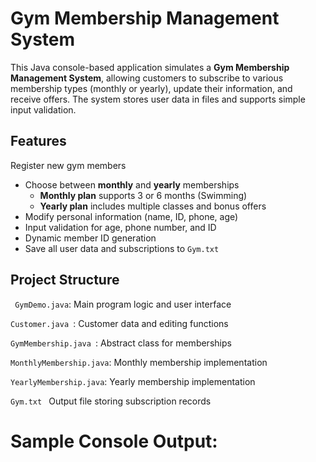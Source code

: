 # Gym Membership Management System
This Java console-based application simulates a **Gym Membership Management System**, allowing customers to subscribe to various membership types (monthly or yearly), update their information, and receive offers. The system stores user data in files and supports simple input validation.

## Features
 Register new gym members  
- Choose between **monthly** and **yearly** memberships  
    - **Monthly plan** supports 3 or 6 months (Swimming)  
    - **Yearly plan** includes multiple classes and bonus offers  
- Modify personal information (name, ID, phone, age)  
- Input validation for age, phone number, and ID  
- Dynamic member ID generation   
- Save all user data and subscriptions to `Gym.txt`


## Project Structure
` GymDemo.java`:  Main program logic and user interface

`Customer.java `: Customer data and editing functions

`GymMembership.java `: Abstract class for memberships

`MonthlyMembership.java`:  Monthly membership implementation

`YearlyMembership.java`: Yearly membership implementation

`Gym.txt ` Output file storing subscription records


# Sample Console Output:

